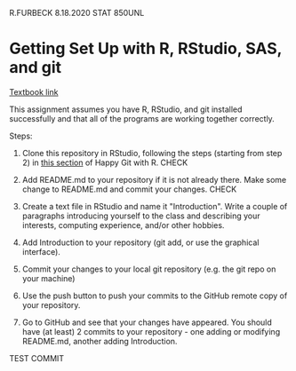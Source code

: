 R.FURBECK 8.18.2020 STAT 850UNL

# Getting Set Up with R, RStudio, SAS, and git

[Textbook link](https://srvanderplas.github.io/unl-stat850/tools.html)

This assignment assumes you have R, RStudio, and git installed successfully and that all of the programs are working together correctly. 

Steps:

1. Clone this repository in RStudio, following the steps (starting from step 2) in [this section](https://happygitwithr.com/existing-github-first.html#new-rstudio-project-via-git-clone-1) of Happy Git with R. CHECK

2. Add README.md to your repository if it is not already there. Make some change to README.md and commit your changes. CHECK

3. Create a text file in RStudio and name it "Introduction". Write a couple of paragraphs introducing yourself to the class and describing your interests, computing experience, and/or other hobbies.

4. Add Introduction to your repository (git add, or use the graphical interface).

5. Commit your changes to your local git repository (e.g. the git repo on your machine)

6. Use the push button to push your commits to the GitHub remote copy of your repository.

7. Go to GitHub and see that your changes have appeared. You should have (at least) 2 commits to your repository - one adding or modifying README.md, another adding Introduction.

TEST COMMIT
